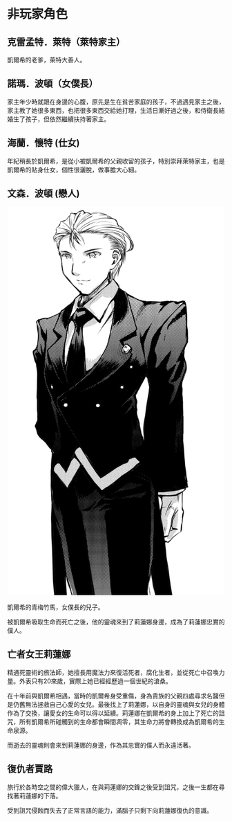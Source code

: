 # 非玩家角色

## 克雷孟特．萊特（萊特家主）

凱爾希的老爹，萊特大善人。

## 諾瑪．波頓（女僕長）

家主年少時就跟在身邊的心腹，原先是生在貧苦家庭的孩子，不過遇見家主之後，家主教了她很多東西，也把很多東西交給她打理，生活日漸好過之後，和侍衛長結婚生了孩子，但依然繼續扶持著家主。

## 海蘭．懷特 (仕女)

年紀稍長於凱爾希，是從小被凱爾希的父親收留的孩子，特別崇拜萊特家主，也是凱爾希的貼身仕女，個性很灑脫，做事膽大心細。

## 文森．波頓 (戀人)

![wenson](./npc-vincent.jpg)

凱爾希的青梅竹馬，女僕長的兒子。

被凱爾希吸取生命而死亡之後，他的靈魂來到了莉蓮娜身邊，成為了莉蓮娜忠實的僕人。

## 亡者女王莉蓮娜

精通死靈術的旅法師，她擅長用魔法力來復活死者，腐化生者，並從死亡中召喚力量。外表只有20來歲，實際上她已經經歷過一個世紀的滄桑。

在十年前與凱爾希相遇，當時的凱爾希身受重傷，身為貴族的父親四處尋求名醫但是仍舊無法拯救自己心愛的女兒。最後找上了莉蓮娜，以自身的靈魂與女兒的身體作為了交換，讓愛女的生命可以得以延續。莉蓮娜在凱爾希的身上加上了死亡的詛咒，所有凱爾希所碰觸到的生命都會瞬間凋零，其生命力將會轉換成為凱爾希的生命泉源。

而逝去的靈魂則會來到莉蓮娜的身邊，作為其忠實的僕人而永遠活著。

## 復仇者賈路

旅行於各時空之間的偉大獵人，在與莉蓮娜的交鋒之後受到詛咒，之後一生都在尋找著莉蓮娜的下落。

受到詛咒侵蝕而失去了正常言語的能力，滿腦子只剩下向莉蓮娜復仇的意識。
